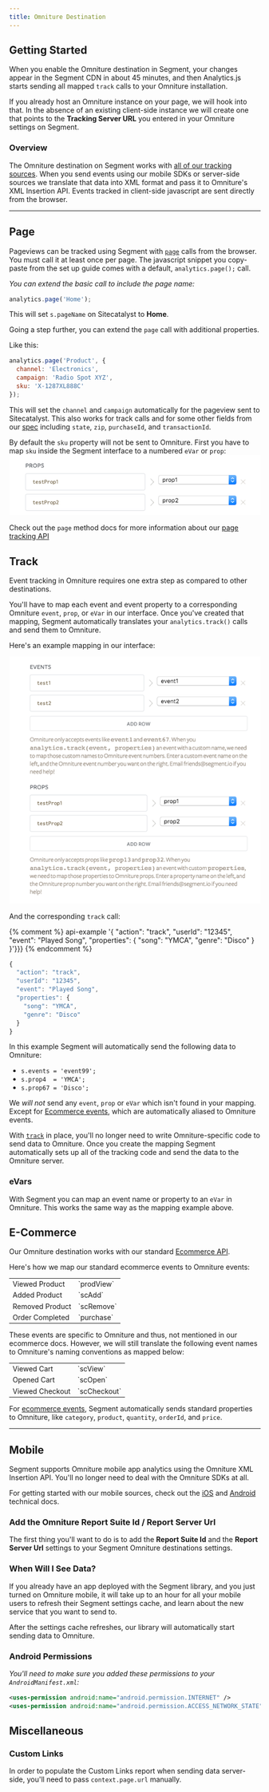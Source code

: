 ```yaml
---
title: Omniture Destination
---
```



## Getting Started

When you enable the Omniture destination in Segment, your changes appear in the Segment CDN in about 45 minutes, and then Analytics.js starts sending all mapped `track` calls to your Omniture installation.

If you already host an Omniture instance on your page, we will hook into that. In the absence of an existing client-side instance we will create one that points to the **Tracking Server URL** you entered in your Omniture settings on Segment.


### Overview

The Omniture destination on Segment works with [all of our tracking sources](/docs/connections/sources/). When you send events using our mobile SDKs or server-side sources we translate that data into XML format and pass it to Omniture's XML Insertion API. Events tracked in client-side javascript are sent directly from the browser.

- - -

## Page

Pageviews can be tracked using Segment with [`page`](/docs/connections/spec/page/) calls from the browser. You must call it at least once per page. The javascript snippet you copy-paste from the set up guide comes with a default, `analytics.page();` call.

*You can extend the basic call to include the page name:*

```javascript
analytics.page('Home');
```

This will set `s.pageName` on Sitecatalyst to **Home**.

Going a step further, you can extend the `page` call with additional properties.

Like this:

```javascript
analytics.page('Product', {
  channel: 'Electronics',
  campaign: 'Radio Spot XYZ',
  sku: 'X-1287XL888C'
});
```

This will set the `channel` and `campaign` automatically for the pageview sent to Sitecatalyst. This also works for track calls and for some other fields from our [spec](/docs/connections/spec/common/#structure) including `state`, `zip`, `purchaseId`, and `transactionId`.

By default the `sku` property will not be sent to Omniture. First you have to map `sku` inside the Segment interface to a numbered `eVar` or `prop`:
![](images/omnitureprops.png)

Check out the `page` method docs for more information about our [page tracking API](/docs/connections/spec/page/)

## Track

Event tracking in Omniture requires one extra step as compared to other destinations.

You'll have to map each event and event property to a corresponding Omniture `event`, `prop`, or `eVar` in our interface. Once you've created that mapping, Segment automatically translates your `analytics.track()` calls and send them to Omniture.

Here's an example mapping in our interface:

![omnigure segment mapping example](images/omnituretrackprops.png)

And the corresponding `track` call:

{% comment %} api-example '{
  "action": "track",
  "userId": "12345",
  "event": "Played Song",
  "properties": {
    "song": "YMCA",
    "genre": "Disco"
  }
}'}}} {% endcomment %}

```js
{
  "action": "track",
  "userId": "12345",
  "event": "Played Song",
  "properties": {
    "song": "YMCA",
    "genre": "Disco"
  }
}
```

In this example Segment will automatically send the following data to Omniture:

- `s.events = 'event99';`
- `s.prop4  = 'YMCA';`
- `s.prop67 = 'Disco';`


We _will not_ send any `event`, `prop` or `eVar` which isn't found in your mapping. Except for [Ecommerce events](#e-commerce), which are automatically aliased to Omniture events.

With [`track`](/docs/connections/spec/track) in place, you'll no longer need to write Omniture-specific code to send data to Omniture. Once you create the mapping Segment automatically sets up all of the tracking code and send the data to the Omniture server.

### eVars

With Segment you can map an event name or property to an  `eVar` in Omniture. This works the same way as the mapping example above.

## E-Commerce

Our Omniture destination works with our standard [Ecommerce API](/docs/connections/spec/ecommerce/v2/).

Here's how we map our standard ecommerce events to Omniture events:

<table>
  <tr>
    <td>Viewed Product</td>
    <td>`prodView`</td>
  </tr>
  <tr>
    <td>Added Product</td>
    <td>`scAdd`</td>
  </tr>
  <tr>
    <td>Removed Product</td>
    <td>`scRemove`</td>
  </tr>
  <tr>
    <td>Order Completed</td>
    <td>`purchase`</td>
  </tr>
</table>

These events are specific to Omniture and thus, not mentioned in our ecommerce docs. However, we will still translate the following event names to Omniture's naming conventions as mapped below:

<table>
  <tr>
    <td>Viewed Cart</td>
    <td>`scView`</td>
  </tr>
  <tr>
    <td>Opened Cart</td>
    <td>`scOpen`</td>
  </tr>
  <tr>
    <td>Viewed Checkout</td>
    <td>`scCheckout`</td>
  </tr>
</table>

For [ecommerce events](#e-commerce), Segment automatically sends standard properties to Omniture, like `category`, `product`, `quantity`, `orderId`, and `price`.

- - -

## Mobile

Segment supports Omniture mobile app analytics using the Omniture XML Insertion API. You'll no longer need to deal with the Omniture SDKs at all.

For getting started with our mobile sources, check out the [iOS](/docs/connections/sources/catalog/libraries/mobile/ios) and [Android](/docs/connections/sources/catalog/libraries/mobile/android) technical docs.


### Add the Omniture Report Suite Id / Report Server Url

The first thing you'll want to do is to add the **Report Suite Id** and the **Report Server Url** settings to your Segment Omniture destinations settings.


### When Will I See Data?

If you already have an app deployed with the Segment library, and you just turned on Omniture mobile, it will take up to an hour for all your mobile users to refresh their Segment settings cache, and learn about the new service that you want to send to.

After the settings cache refreshes, our library will automatically start sending data to Omniture.


### Android Permissions

*You'll need to make sure you added these permissions to your `AndroidManifest.xml`:*

```xml
<uses-permission android:name="android.permission.INTERNET" />
<uses-permission android:name="android.permission.ACCESS_NETWORK_STATE" />
```

## Miscellaneous

### Custom Links

In order to populate the Custom Links report when sending data server-side, you'll need to pass `context.page.url` manually.
